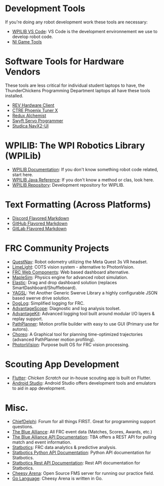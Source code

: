 
# Development Tools
If you're doing any robot development work these tools are necessary:

- [WPILIB VS Code](https://docs.wpilib.org/en/stable/docs/zero-to-robot/step-2/wpilib-setup.html): VS Code is the development environnement we use to develop robot code.
- [NI Game Tools](https://www.ni.com/en/support/downloads/drivers/download.frc-game-tools.html#553883)

# Software Tools for Hardware Vendors
These tools are less critical for individual student laptops to have, the ThunderChickens Programming Department laptops all have these tools installed.

- [REV Hardware Client](https://docs.revrobotics.com/rev-hardware-client)
- [CTRE Phoenix Tuner X](https://v6.docs.ctr-electronics.com/en/latest/docs/tuner/index.html)
- [Redux Alchemist](https://docs.reduxrobotics.com/alchemist/installation)
- [Swyft Servo Programmer](https://swyftrobotics.com/products/swyft-servos?srsltid=AfmBOormSwh5mX_fMb4wVcwQTgZPfNh6P4W79VjGE1u_eonLGwlNEBoj)
- [Studica NavX2-UI](https://pdocs.kauailabs.com/navx-micro/software/navx-ui/)


# WPILIB: The WPI Robotics Library (WPILib)
- [WPILIB Documentation](https://docs.wpilib.org/en/stable/index.html): If you don't know something robot code related, start here.
- [WPILIB Java Reference](https://github.wpilib.org/allwpilib/docs/release/java/index.html): If you don't know a method or clas, look here.
- [WPILIB Repository](https://github.com/wpilibsuite/allwpilib): Development repository for WIPLIB.


# Text Formatting (Across Platforms)
- [Discord Flavored Markdown](https://support.discord.com/hc/en-us/articles/210298617-Markdown-Text-101-Chat-Formatting-Bold-Italic-Underline)
- [GitHub Flavored Markdown](https://docs.github.com/en/get-started/writing-on-github/getting-started-with-writing-and-formatting-on-github/basic-writing-and-formatting-syntax)
- [GitLab Flavored Markdown](https://docs.gitlab.com/user/markdown/)


# FRC Community Projects
- [QuestNav](https://questnav.gg/): Robot odometry utilizing the Meta Quest 3s VR headset.
- [LimeLight](https://limelightvision.io/): COTS vision system - alternative to PhotonVision.
- [FRC Web Components](https://github.com/frc-web-components/frc-web-components): Web based dashboard alternative.
- [MapleSim](https://shenzhen-robotics-alliance.github.io/maple-sim/): Physics engine for advanced robot simulation.
- [Elastic](https://frc-elastic.gitbook.io/docs): Drag and drop dashboard solution (replaces SmartDashboard/Shuffleboard).
- [YAGSL](https://docs.yagsl.com/): Yet Another Generic Swerve Library a highly configurable JSON based swerve drive solution.
- [DogLog](https://doglog.dev/): Simplified logging for FRC.
- [AdvantageScope](https://docs.advantagescope.org/): Diagnostic and log analysis toolset.
- [AdvantageKit](https://docs.advantagekit.org/getting-started/what-is-advantagekit/): Advanced logging tool built around modular I/O layers & replay support.
- [PathPlanner](https://pathplanner.dev/home.html): Motion profile builder with easy to use GUI (Primary use for autons).
- [Choreo](https://choreo.autos/): A Graphical tool for planning time-optimized trajectories (advanced PathPlanner motion profiling).
- [PhotonVision](https://photonvision.org/): Purpose built OS for FRC vision processing.


# Scouting App Development
- [Flutter](https://docs.flutter.dev/get-started/install/windows/mobile): *Chicken Scratch* our in-house scouting app is built on Flutter.
- [Android Studio](https://developer.android.com/studio): Android Studio offers development tools and emulators to aid in app development.


# Misc.
- [ChiefDelphi](https://www.chiefdelphi.com/): Forum for all things FIRST. Great for programming support questions.
- [The Blue Alliance](https://www.thebluealliance.com/): All FRC event data (Matches, Scores, Awards, etc.)
- [The Blue Alliance API Documentation](https://www.thebluealliance.com/apidocs): TBA offers a REST API for pulling match and event information.
- [Statbotics](https://www.statbotics.io/): FRC data analytics & predictive analysis.
- [Statbotics Python API Documentation](https://www.statbotics.io/docs/python): Python API documentation for Statbotics.
- [Statbotics Rest API Documentation](https://www.statbotics.io/docs/rest): Rest API documentation for Statbotics.
- [Cheesy Arena](https://github.com/Team254/cheesy-arena): Open Source FMS server for running our practice field.
- [Go Language](https://go.dev/dl/): Cheesy Arena is written in Go.